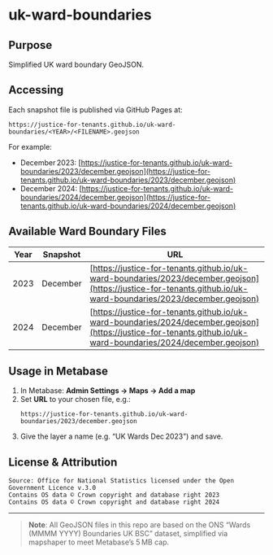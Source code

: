 # uk-ward-boundaries

## Purpose

Simplified UK ward boundary GeoJSON.

## Accessing

Each snapshot file is published via GitHub Pages at:

```
https://justice-for-tenants.github.io/uk-ward-boundaries/<YEAR>/<FILENAME>.geojson
```

For example:

- December 2023: [https://justice-for-tenants.github.io/uk-ward-boundaries/2023/december.geojson](https://justice-for-tenants.github.io/uk-ward-boundaries/2023/december.geojson)
- December 2024:       [https://justice-for-tenants.github.io/uk-ward-boundaries/2024/december.geojson](https://justice-for-tenants.github.io/uk-ward-boundaries/2024/december.geojson)

## Available Ward Boundary Files

| Year | Snapshot | URL                                                                                                                                                        |
| ---- | -------- | ---------------------------------------------------------------------------------------------------------------------------------------------------------- |
| 2023 | December | [https://justice-for-tenants.github.io/uk-ward-boundaries/2023/december.geojson](https://justice-for-tenants.github.io/uk-ward-boundaries/2023/december.geojson) |
| 2024 | December | [https://justice-for-tenants.github.io/uk-ward-boundaries/2024/december.geojson](https://justice-for-tenants.github.io/uk-ward-boundaries/2024/december.geojson) |


## Usage in Metabase

1. In Metabase: **Admin Settings → Maps → Add a map**
2. Set **URL** to your chosen file, e.g.:
   ```
   https://justice-for-tenants.github.io/uk-ward-boundaries/2023/december.geojson
   ```
3. Give the layer a name (e.g. “UK Wards Dec 2023”) and save.


## License & Attribution

```
Source: Office for National Statistics licensed under the Open Government Licence v.3.0
Contains OS data © Crown copyright and database right 2023
Contains OS data © Crown copyright and database right 2024
```


---

> **Note**: All GeoJSON files in this repo are based on the ONS “Wards (MMMM YYYY) Boundaries UK BSC” dataset, simplified via mapshaper to meet Metabase’s 5 MB cap.

